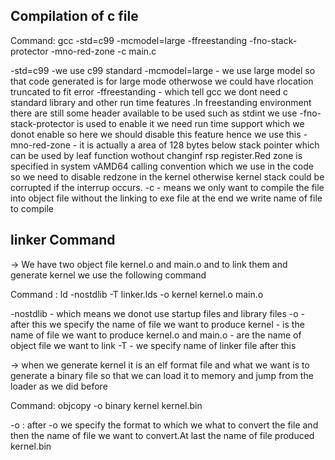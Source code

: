 
## Compilation of c file ##
Command: gcc -std=c99 -mcmodel=large -ffreestanding -fno-stack-protector -mno-red-zone -c main.c

-std=c99 -we use c99 standard 
-mcmodel=large - we use large model so that code generated is for large mode otherwose we could have rlocation truncated to fit error
-ffreestanding - which tell gcc we dont need c standard library and other run time features .In freestanding environment there are still some header available to be used such as stdint we use
-fno-stack-protector is used to enable it we need run time support which we donot enable so here we should disable this feature hence we use this
-mno-red-zone - it is actually a area of 128 bytes below stack pointer which can be used by leaf function wothout changinf rsp register.Red zone is specified in system vAMD64 calling convention which we use in the code
so we need to disable redzone in the kernel otherwise kernel stack could be corrupted if the interrup occurs.
-c - means we only want to compile the file into object file without the linking to exe file
at the end we write name of file to compile


## linker Command ##
-> We have two object file kernel.o and main.o and to link them and generate kernel we use the following command

Command : ld -nostdlib -T linker.lds -o kernel kernel.o main.o  


-nostdlib - which means we donot use startup files and library files
-o - after this we specify the name of file we want to produce 
kernel - is the name of file we want to produce
kernel.o and main.o - are the name of object file we want to link
-T - we specify name of linker file after this

-> when we generate kernel it is an elf format file and what we want is to generate a binary file so that we can load it to memory
and jump from the loader as we did before

Command: objcopy -o binary kernel kernel.bin

-o : after -o we specify the format to which we what to convert the file and then the name of file we want to convert.At last the name of file produced kernel.bin


